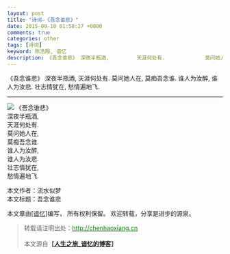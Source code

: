 ```yaml
---
layout: post
title: "诗词—《吾念谁悲》"
date: 2015-09-10 01:58:27 +0800
comments: true
categories: other
tags: [诗词]
keyword: 陈浩翔, 谙忆
description: 《吾念谁悲》 深夜半瓶酒,         天涯何处有.             莫问她人在,             莫痴吾念谁.             谁人为汝醉,             谁人为汝悲.             壮志情犹在,             愁情遍地飞. 
---
```


《吾念谁悲》 
            深夜半瓶酒, 
            天涯何处有. 
            莫问她人在, 
            莫痴吾念谁. 
            谁人为汝醉, 
            谁人为汝悲. 
            壮志情犹在, 
            愁情遍地飞. 

<!-- more -->
----------

![](http://img.blog.csdn.net/20150910135714226)
           《吾念谁悲》  
            深夜半瓶酒,  
            天涯何处有.  
            莫问她人在,  
            莫痴吾念谁.  
            谁人为汝醉,  
            谁人为汝悲.  
            壮志情犹在,  
            愁情遍地飞.  

本文作者：流水似梦  
本文标题：吾念谁悲  

本文章由<a href="http://chenhaoxiang.cn/">[谙忆]</a>编写， 所有权利保留。 
欢迎转载，分享是进步的源泉。
<blockquote cite='陈浩翔'>
<p background-color='#D3D3D3'>转载请注明出处：<a href='http://chenhaoxiang.cn'><font color="green">http://chenhaoxiang.cn</font></a><br><br>
本文源自<strong>【<a href='http://chenhaoxiang.cn' target='_blank'>人生之旅_谙忆的博客</a>】</strong></p>
</blockquote>
